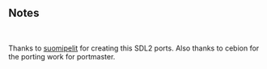 ## Notes
<br/>

Thanks to [suomipelit](https://github.com/suomipelit/skijump3-sdl) for creating this SDL2 ports.  Also thanks to cebion for the porting work for portmaster.
<br/>

